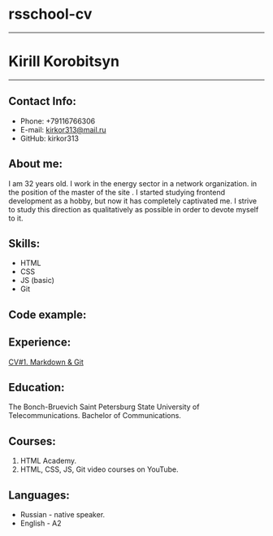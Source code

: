 # rsschool-cv
---
# Kirill Korobitsyn
---
## Contact Info:
* Phone: +79116766306
* E-mail: kirkor313@mail.ru
* GitHub: kirkor313

## About me:
I am 32 years old. I work in the energy sector in a network organization. in the position of the master of the site . I started studying frontend development as a hobby, but now it has completely captivated me. I strive to study this direction as qualitatively as possible in order to devote myself to it.

## Skills:
* HTML
* CSS
* JS (basic)
* Git 

## Code example:


## Experience: 
[CV#1. Markdown & Git](https://kirkor313.github.io/rsschool-cv/cv "Curriculum vitae")

## Education: 
The Bonch-Bruevich Saint Petersburg State University of Telecommunications. Bachelor of Communications.

## Courses:
1. HTML Academy.
2. HTML, CSS, JS, Git video courses on YouTube.

## Languages:
* Russian - native speaker.
* English - A2